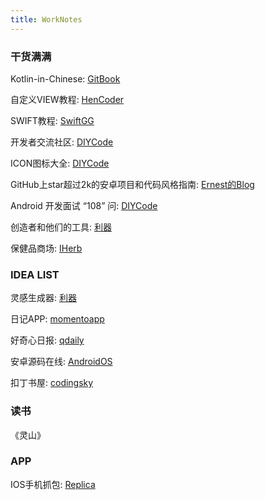```yaml
---
title: WorkNotes
---
```


### 干货满满

Kotlin-in-Chinese: [GitBook](https://huanglizhuo.gitbooks.io/kotlin-in-chinese/content/)

自定义VIEW教程: [HenCoder](http://hencoder.com/)

SWIFT教程: [SwiftGG](http://swift.gg/)

开发者交流社区: [DIYCode](https://www.diycode.cc/)

ICON图标大全: [DIYCode](https://www.diycode.cc/topics/717)

GitHub上star超过2k的安卓项目和代码风格指南: [Ernest的Blog](http://www.suqishuo.cn/android-project-and-code-guidelines/)

Android 开发面试 “108” 问: [DIYCode](https://www.diycode.cc/topics/993)

创造者和他们的工具: [利器](http://liqi.io/)

保健品商场: [IHerb](https://cn.iherb.com/)

### IDEA LIST

灵感生成器: [利器](http://liqi.io/idea-pump/)

日记APP: [momentoapp](https://momentoapp.com/)

好奇心日报: [qdaily](http://www.qdaily.com/)

安卓源码在线: [AndroidOS](https://www.androidos.net.cn/)

扣丁书屋: [codingsky](https://www.codingsky.com/)

### 读书

《灵山》

### APP

IOS手机抓包: [Replica](https://itunes.apple.com/cn/app/replica-web-developer-tool/id1068196306?l=en&mt=8)